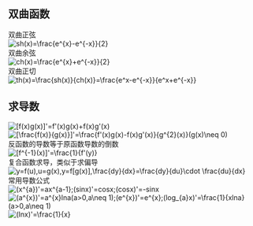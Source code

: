 ## 双曲函数
双曲正弦   
![](https://latex.codecogs.com/gif.latex?sh(x)=\frac{e^{x}-e^{-x}}{2} "sh(x)=\frac{e^{x}-e^{-x}}{2}")   
双曲余弦   
![](https://latex.codecogs.com/gif.latex?ch(x)=\frac{e^{x}+e^{-x}}{2} "ch(x)=\frac{e^{x}+e^{-x}}{2}")   
双曲正切   
![](https://latex.codecogs.com/gif.latex?th(x)=\frac{sh(x)}{ch(x)}=\frac{e^x-e^{-x}}{e^x+e^{-x}} "th(x)=\frac{sh(x)}{ch(x)}=\frac{e^x-e^{-x}}{e^x+e^{-x}}")   
## 求导数
![](https://latex.codecogs.com/gif.latex?[f(x)g(x)]'=f'(x)g(x)+f(x)g'(x) "[f(x)g(x)]'=f'(x)g(x)+f(x)g'(x)")   
![](https://latex.codecogs.com/gif.latex?[\frac{f(x)}{g(x)}]'=\frac{f'(x)g(x)-f(x)g'(x)}{g^{2}(x)}(g(x)\neq&space;0) "[\frac{f(x)}{g(x)}]'=\frac{f'(x)g(x)-f(x)g'(x)}{g^{2}(x)}(g(x)\neq 0)")   
反函数的导数等于原函数导数的倒数   
![](https://latex.codecogs.com/gif.latex?[f^{-1}(x)]'=\frac{1}{f'(y)} "[f^{-1}(x)]'=\frac{1}{f'(y)}")   
复合函数求导，类似于求偏导   
![](https://latex.codecogs.com/gif.latex?y=f(u),u=g(x),y=f[g(x)],\frac{dy}{dx}=\frac{dy}{du}\cdot&space;\frac{du}{dx} "y=f(u),u=g(x),y=f[g(x)],\frac{dy}{dx}=\frac{dy}{du}\cdot \frac{du}{dx}")   
常用导数公式   
![](https://latex.codecogs.com/gif.latex?(x^{a})'=ax^{a-1};(sinx)'=cosx;(cosx)'=-sinx "(x^{a})'=ax^{a-1};(sinx)'=cosx;(cosx)'=-sinx")   
![](https://latex.codecogs.com/gif.latex?(a^{x})'=a^{x}lna(a>0,a\neq&space;1);(e^{x})'=e^{x};(log_{a}x)'=\frac{1}{xlna}(a>0,a\neq&space;1) "(a^{x})'=a^{x}lna(a>0,a\neq 1);(e^{x})'=e^{x};(log_{a}x)'=\frac{1}{xlna}(a>0,a\neq 1)")   
![](https://latex.codecogs.com/gif.latex?(lnx)'=\frac{1}{x} "(lnx)'=\frac{1}{x}")   